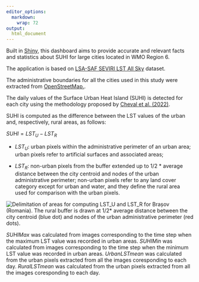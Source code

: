 ```yaml
---
editor_options: 
  markdown: 
    wrap: 72
output: 
  html_document
---
```


Built in [Shiny](https://shiny.rstudio.com/), this dashboard aims to
provide accurate and relevant facts and statistics about SUHI for large
cities located in WMO Region 6.

The application is based on [LSA-SAF SEVIRI LST All
Sky](https://landsaf.ipma.pt/en/products/land-surface-temperature/mlstas/)
dataset.

The administrative boundaries for all the cities used in this study were
extracted from
[OpenStreetMap.](https://wiki.openstreetmap.org/wiki/Tag:boundary%3Dadministrative#10_admin_level_values_for_specific_countries).

The daily values of the Surface Urban Heat Island (SUHI) is detected for
each city using the methodology proposed by [Cheval et al.
(2022)](https://www.sciencedirect.com/science/article/pii/S2212095521002868).

SUHI is computed as the difference between the LST values of the urban
and, respectively, rural areas, as follows:

$SUHI=LST_U-LST_R$

-   $LST_U$: urban pixels within the administrative perimeter of an
    urban area; urban pixels refer to artificial surfaces and associated
    areas;

-   $LST_R$: non-urban pixels from the buffer extended up to 1/2 \*
    average distance between the city centroid and nodes of the urban
    administrative perimeter; non-urban pixels refer to any land cover
    category except for urban and water, and they define the rural area
    used for comparison with the urban pixels.

![Delimitation of areas for computing $LST_U$ and $LST_R$ for Brașov
(Romania). The rural buffer is drawn at 1/2\* average distance between
the city centroid (blue dot) and nodes of the urban administrative
perimeter (red
dots).](https://ars.els-cdn.com/content/image/1-s2.0-S2212095521002868-gr3.jpg)

$SUHI Max$ was calculated from images corresponding to the time step
when the maximum LST value was recorded in urban areas. $SUHI Min$ was
calculated from images corresponding to the time step when the minimum
LST value was recorded in urban areas. $Urban LST mean$ was calculated
from the urban pixels extracted from all the images coresponding to each
day. $Rural LST mean$ was calculated from the urban pixels extracted
from all the images coresponding to each day.
